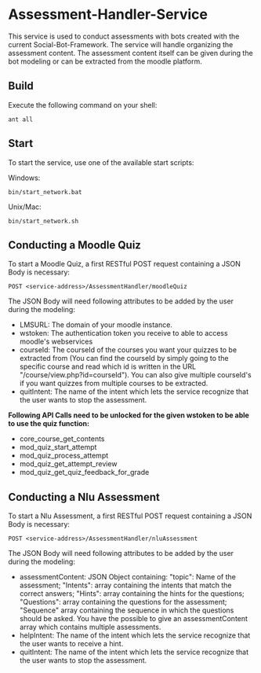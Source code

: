 # Assessment-Handler-Service

This service is used to conduct assessments with bots created with the current Social-Bot-Framework. The service will handle organizing the assessment content. The assessment content itself can be given during the bot modeling or can be extracted from the moodle platform.

Build
--------
Execute the following command on your shell:

```shell
ant all 
```
Start
-------

To start the service, use one of the available start scripts:

Windows:

```shell
bin/start_network.bat
```

Unix/Mac:
```shell
bin/start_network.sh
```

Conducting a Moodle Quiz
--------
To start a Moodle Quiz, a first RESTful POST request containing a JSON Body is necessary:
```
POST <service-address>/AssessmentHandler/moodleQuiz
```
The JSON Body will need following attributes to be added by the user during the modeling: 
- LMSURL: The domain of your moodle instance.
- wstoken: The authentication token you receive to able to access moodle's webservices
- courseId: The courseId of the courses you want your quizzes to be extracted from (You can find the courseId by simply going to the specific course and read which id is written in the URL  "/course/view.php?id=courseId"). You can also give multiple courseId's if you want quizzes from multiple courses to be extracted.   
- quitIntent: The name of the intent which lets the service recognize that the user wants to stop the assessment.  

 **Following API Calls need to be unlocked for the given wstoken to be able to use the quiz function:**
- core_course_get_contents
- mod_quiz_start_attempt
- mod_quiz_process_attempt
- mod_quiz_get_attempt_review
- mod_quiz_get_quiz_feedback_for_grade

Conducting a Nlu Assessment
--------
To start a Nlu Assessment, a first RESTful POST request containing a JSON Body is necessary:
```
POST <service-address>/AssessmentHandler/nluAssessment
```
The JSON Body will need following attributes to be added by the user during the modeling:
- assessmentContent: JSON Object containing: "topic": Name of the assessment; "Intents": array containing the intents that match the correct answers; "Hints": array containing the hints for the  questions; "Questions": array containing the questions for the assessment; "Sequence" array containing the sequence in which the questions should be asked. You have the possible to give an assessmentContent array which contains multiple assessments. 
- helpIntent: The name of the intent which lets the service recognize that the user wants to receive a hint.    
- quitIntent: The name of the intent which lets the service recognize that the user wants to stop the assessment.  
